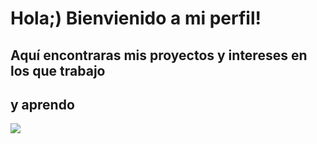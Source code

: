 # Hola;) Bienvienido a mi perfil!


## Aquí encontraras mis proyectos y intereses en los que trabajo
## y aprendo 

![](https://i.pinimg.com/736x/17/de/10/17de104b75415bb305fb8e67f82c5bc1.jpg)

<!--
**helendomenech64-H/helendomenech64-H** is a ✨ _special_ ✨ repository because its `README.md` (this file) appears on your GitHub profile.

Here are some ideas to get you started:

- 🔭 I’m currently working on ...
- 🌱 I’m currently learning ...
- 👯 I’m looking to collaborate on ...
- 🤔 I’m looking for help with ...
- 💬 Ask me about ...
- 📫 How to reach me: ...
- 😄 Pronouns: ...
- ⚡ Fun fact: ...
-->
